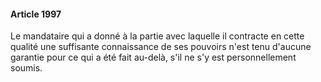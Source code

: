 #### Article 1997

Le mandataire qui a donné à la partie avec laquelle il contracte en cette qualité une suffisante connaissance de ses pouvoirs n'est tenu d'aucune garantie pour ce qui a été fait au-delà, s'il ne s'y est personnellement soumis.

